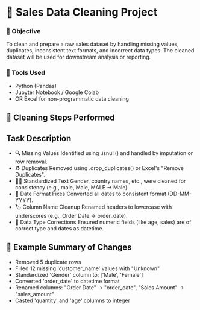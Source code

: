 # 🧹 Sales Data Cleaning Project

### 📌 Objective

To clean and prepare a raw sales dataset by handling missing values, duplicates, inconsistent text formats, and incorrect data types. The cleaned dataset will be used for downstream analysis or reporting.

### 🧰 Tools Used

- Python (Pandas)
- Jupyter Notebook / Google Colab
- OR Excel for non-programmatic data cleaning

## 📝 Cleaning Steps Performed

## Task	Description

- 🔍 Missing Values	Identified using .isnull() and handled by imputation or row removal.
- ♻️ Duplicates	Removed using .drop_duplicates() or Excel's "Remove Duplicates".
- 🧑‍💼 Standardized Text	Gender, country names, etc., were cleaned for consistency (e.g., male, Male, MALE → Male).
- 📆 Date Format Fixes	Converted all dates to consistent format (DD-MM-YYYY).
- 🏷️ Column Name Cleanup	Renamed headers to lowercase with underscores (e.g., Order Date → order_date).
- 🔢 Data Type Corrections	Ensured numeric fields (like age, sales) are of correct type and dates as datetime.

## 🧼 Example Summary of Changes

- Removed 5 duplicate rows
- Filled 12 missing 'customer_name' values with "Unknown"
- Standardized 'Gender' column to: ['Male', 'Female']
- Converted 'order_date' to datetime format
- Renamed columns: "Order Date" → "order_date", "Sales Amount" → "sales_amount"
- Casted 'quantity' and 'age' columns to integer
